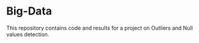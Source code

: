 # Big-Data

This repository contains code and results for a project on Outliers and Null values detection.
